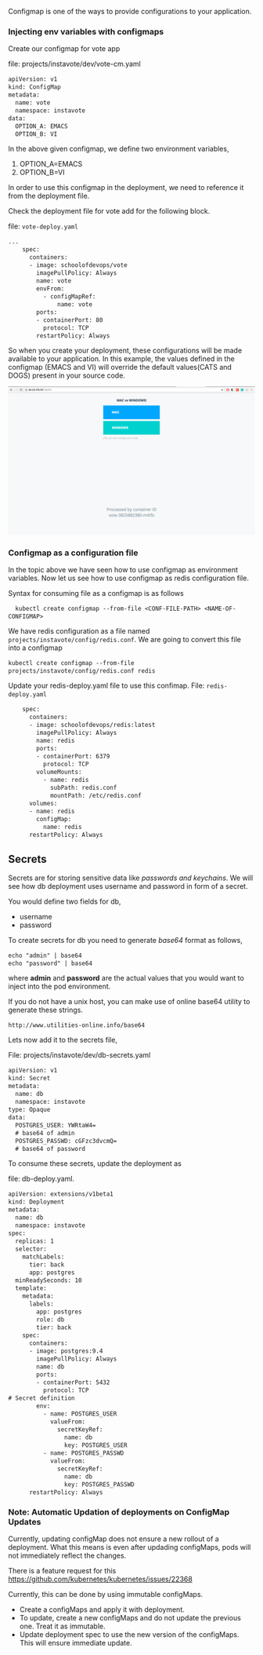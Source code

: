 Configmap is one of the ways to provide configurations to your application.

### Injecting env variables with configmaps
Create our configmap for vote app

file:  projects/instavote/dev/vote-cm.yaml

```
apiVersion: v1
kind: ConfigMap
metadata:
  name: vote
  namespace: instavote
data:
  OPTION_A: EMACS
  OPTION_B: VI
```

In the above given configmap, we define two environment variables,

  1. OPTION_A=EMACS
  2. OPTION_B=VI

In order to use this configmap in the deployment, we need to reference it from the deployment file.

Check the deployment file for vote add for the following block.

file: `vote-deploy.yaml`

```
...
    spec:
      containers:
      - image: schoolofdevops/vote
        imagePullPolicy: Always
        name: vote
        envFrom:
          - configMapRef:
              name: vote
        ports:
        - containerPort: 80
          protocol: TCP
        restartPolicy: Always
```

So when you create your deployment, these configurations will be made available to your application. In this example, the values defined in the configmap (EMACS and VI) will override the default values(CATS and DOGS) present in your source code.

![configmap](images/Configmap.png "ConfigMap")

### Configmap as a configuration file

In the  topic above we have seen how to use configmap as environment variables. Now let us see how to use configmap as redis configuration file.

Syntax for consuming file as a configmap is as follows

```
  kubectl create configmap --from-file <CONF-FILE-PATH> <NAME-OF-CONFIGMAP>
```

We have redis configuration as a file named `projects/instavote/config/redis.conf`. We are going to convert this file into a configmap

```
kubectl create configmap --from-file projects/instavote/config/redis.conf redis
```


Update your redis-deploy.yaml file to use this confimap.
File: `redis-deploy.yaml`

```
    spec:
      containers:
      - image: schoolofdevops/redis:latest
        imagePullPolicy: Always
        name: redis
        ports:
        - containerPort: 6379
          protocol: TCP
        volumeMounts:
          - name: redis
            subPath: redis.conf
            mountPath: /etc/redis.conf
      volumes:
      - name: redis
        configMap:
          name: redis
      restartPolicy: Always
```

## Secrets

Secrets are for storing sensitive data like *passwords and keychains*. We will see how db deployment uses username and password in form of a secret.

You would define two fields for db,
  * username
  * password

To create secrets for db you need to generate  *base64* format as follows,

```
echo "admin" | base64
echo "password" | base64
```

where **admin** and **password** are the actual values that you would want to inject into the pod environment.

If you do not have a unix host, you can make use of online base64 utility to generate these strings.

```
http://www.utilities-online.info/base64
```

Lets now add it to the secrets file,

File: projects/instavote/dev/db-secrets.yaml

```
apiVersion: v1
kind: Secret
metadata:
  name: db
  namespace: instavote
type: Opaque
data:
  POSTGRES_USER: YWRtaW4=
  # base64 of admin
  POSTGRES_PASSWD: cGFzc3dvcmQ=
  # base64 of password
```


To consume these secrets, update the deployment as

file: db-deploy.yaml.

```
apiVersion: extensions/v1beta1
kind: Deployment
metadata:
  name: db
  namespace: instavote
spec:
  replicas: 1
  selector:
    matchLabels:
      tier: back
      app: postgres
  minReadySeconds: 10
  template:
    metadata:
      labels:
        app: postgres
        role: db
        tier: back
    spec:
      containers:
      - image: postgres:9.4
        imagePullPolicy: Always
        name: db
        ports:
        - containerPort: 5432
          protocol: TCP
# Secret definition
        env:
          - name: POSTGRES_USER
            valueFrom:
              secretKeyRef:
                name: db
                key: POSTGRES_USER
          - name: POSTGRES_PASSWD
            valueFrom:
              secretKeyRef:
                name: db
                key: POSTGRES_PASSWD
      restartPolicy: Always
```

### Note: Automatic Updation of deployments on ConfigMap  Updates

Currently, updating configMap does not ensure a new rollout of a deployment. What this means is even after updading configMaps, pods will not immediately reflect the changes.  

There is a feature request for this https://github.com/kubernetes/kubernetes/issues/22368

Currently, this can be done by using immutable configMaps. 
  * Create a configMaps and apply it with deployment. 
  * To update, create a new configMaps and do not update the previous one. Treat it as immutable. 
  * Update deployment spec to use the new version of the configMaps. This will ensure immediate update.
